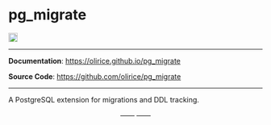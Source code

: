 # pg_migrate

<p>

<a href="https://github.com/olirice/pg_migrate/actions"><img src="https://github.com/olirice/pg_migrate/workflows/test/badge.svg" alt="Tests" height="18"></a>

</p>

---

**Documentation**: <a href="https://olirice.github.io/pg_migrate" target="_blank">https://olirice.github.io/pg_migrate</a>

**Source Code**: <a href="https://github.com/olirice/pg_migrate" target="_blank">https://github.com/olirice/pg_migrate</a>

---

A PostgreSQL extension for migrations and DDL tracking.


<p align="center">&mdash;&mdash;  &mdash;&mdash;</p>

